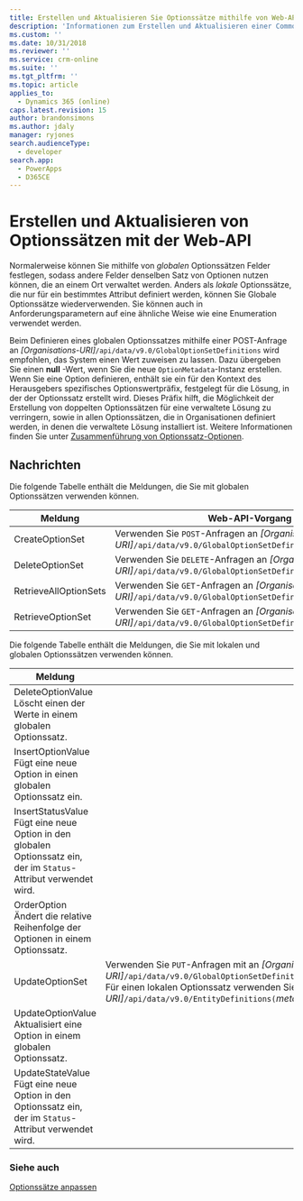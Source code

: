 ```yaml
---
title: Erstellen und Aktualisieren Sie Optionssätze mithilfe von Web-API (Common Data Service for Apps) | Microsoft Docs
description: 'Informationen zum Erstellen und Aktualisieren einer Common Data Service for Apps verwendet eine metadatengetriebene Architektur, um die Flexibilität zu bieten, benutzerdefinierte Entitäten und zusätzliche Systementitätsattribute zu erstellen.'
ms.custom: ''
ms.date: 10/31/2018
ms.reviewer: ''
ms.service: crm-online
ms.suite: ''
ms.tgt_pltfrm: ''
ms.topic: article
applies_to:
  - Dynamics 365 (online)
caps.latest.revision: 15
author: brandonsimons
ms.author: jdaly
manager: ryjones
search.audienceType:
  - developer
search.app:
  - PowerApps
  - D365CE
---
```


# <a name="create-and-update-option-sets-using-the-web-api"></a>Erstellen und Aktualisieren von Optionssätzen mit der Web-API

Normalerweise können Sie mithilfe von *globalen* Optionssätzen Felder festlegen, sodass andere Felder denselben Satz von Optionen nutzen können, die an einem Ort verwaltet werden. Anders als *lokale* Optionssätze, die nur für ein bestimmtes Attribut definiert werden, können Sie Globale Optionssätze wiederverwenden. Sie können auch in Anforderungsparametern auf eine ähnliche Weise wie eine Enumeration verwendet werden.  
  
Beim Definieren eines globalen Optionssatzes mithilfe einer POST-Anfrage an *[Organisations-URI]*`/api/data/v9.0/GlobalOptionSetDefinitions` wird empfohlen, das System einen Wert zuweisen zu lassen. Dazu übergeben Sie einen **null** -Wert, wenn Sie die neue `OptionMetadata`-Instanz erstellen. Wenn Sie eine Option definieren, enthält sie ein für den Kontext des Herausgebers spezifisches Optionswertpräfix, festgelegt für die Lösung, in der der Optionssatz erstellt wird. Dieses Präfix hilft, die Möglichkeit der Erstellung von doppelten Optionssätzen für eine verwaltete Lösung zu verringern, sowie in allen Optionssätzen, die in Organisationen definiert werden, in denen die verwaltete Lösung installiert ist. Weitere Informationen finden Sie unter [Zusammenführung von Optionssatz-Optionen](../understand-managed-solutions-merged.md#merge-option-set-options).

 ## <a name="messages"></a>Nachrichten  
 Die folgende Tabelle enthält die Meldungen, die Sie mit globalen Optionssätzen verwenden können.  
  
|Meldung|Web-API-Vorgang|  
|--|--|
|CreateOptionSet|Verwenden Sie `POST`-Anfragen an *[Organisation URI]*`/api/data/v9.0/GlobalOptionSetDefinitions`.|
|DeleteOptionSet|Verwenden Sie `DELETE`-Anfragen an *[Organisation URI]*`/api/data/v9.0/GlobalOptionSetDefinitions(`*MetadataID*`)`.|
|RetrieveAllOptionSets|Verwenden Sie `GET`-Anfragen an *[Organisation URI]*`/api/data/v9.0/GlobalOptionSetDefinitions`.| 
|RetrieveOptionSet|Verwenden Sie `GET`-Anfragen an *[Organisation URI]*`/api/data/v9.0/GlobalOptionSetDefinitions(`*MetadataID*`)`.|   


Die folgende Tabelle enthält die Meldungen, die Sie mit lokalen und globalen Optionssätzen verwenden können.

|Meldung|Web-API-Vorgang|  
|--|--|
|DeleteOptionValue</br>Löscht einen der Werte in einem globalen Optionssatz.|<xref href="Microsoft.Dynamics.CRM.DeleteOptionValue?text=DeleteOptionValue Action" />  
|InsertOptionValue</br>Fügt eine neue Option in einen globalen Optionssatz ein.|<xref href="Microsoft.Dynamics.CRM.InsertOptionValue?text=InsertOptionValue Action" />| 
|InsertStatusValue</br>Fügt eine neue Option in den globalen Optionssatz ein, der im `Status`-Attribut verwendet wird.|<xref href="Microsoft.Dynamics.CRM.InsertStatusValue?text=InsertStatusValue Action" />|
|OrderOption</br>Ändert die relative Reihenfolge der Optionen in einem Optionssatz.|<xref href="Microsoft.Dynamics.CRM.OrderOption?text=OrderOption Action" />|
|UpdateOptionSet|Verwenden Sie `PUT`-Anfragen mit <xref href="Microsoft.Dynamics.CRM.OptionSetMetadata?text=OptionSetMetadata EntityType" /> an *[Organisation URI]*`/api/data/v9.0/GlobalOptionSetDefinitions(`*MetadataID*`)/Microsoft.Dynamics.CRM.OptionSetMetadata`.<br />Für einen lokalen Optionssatz verwenden Sie *[Organisation URI]*`/api/data/v9.0/EntityDefinitions(`*metadataid*`)/Attributes(`*metadataid*`)/Microsoft.Dynamics.CRM.PicklistAttributeMetadata/OptionSet`.|
|UpdateOptionValue</br>Aktualisiert eine Option in einem globalen Optionssatz.|<xref href="Microsoft.Dynamics.CRM.UpdateOptionValue?text=UpdateOptionValue Action" />|
|UpdateStateValue</br>Fügt eine neue Option in den Optionssatz ein, der im `Status`-Attribut verwendet wird.|<xref href="Microsoft.Dynamics.CRM.UpdateStateValue?text=UpdateStateValue Action" />|

### <a name="see-also"></a>Siehe auch

[Optionssätze anpassen](../org-service/metadata-option-sets.md)
